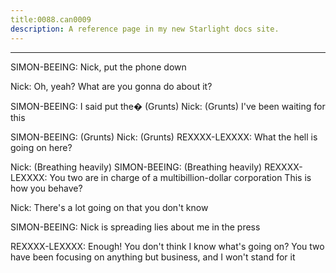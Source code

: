 ```yaml
---
title:0088.can0009
description: A reference page in my new Starlight docs site.
---
```

----- 
SIMON-BEEING: Nick, put the phone down
 
Nick: Oh, yeah? 
 What are you gonna do about it? 
 
SIMON-BEEING: I said put the�
(Grunts) 
Nick: (Grunts) I've been waiting for this
 
SIMON-BEEING: (Grunts) 
Nick: (Grunts) 
REXXXX-LEXXXX: What the hell is going on here? 
 
Nick: (Breathing heavily) 
SIMON-BEEING: (Breathing heavily) 
REXXXX-LEXXXX: You two are in charge of a multibillion-dollar corporation
 This is 
how you behave? 
 
Nick: There's a lot going on that you don't know
 
SIMON-BEEING: Nick is spreading lies about me in the press
 
REXXXX-LEXXXX: Enough! You don't think I know what's going on? 
 You two have been 
focusing on anything but business, and I won't stand for it
 
